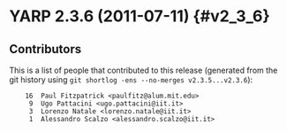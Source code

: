 YARP 2.3.6 (2011-07-11)                                                {#v2_3_6}
=======================

Contributors
------------

This is a list of people that contributed to this release (generated from the
git history using `git shortlog -ens --no-merges v2.3.5...v2.3.6`):

```
    16	Paul Fitzpatrick <paulfitz@alum.mit.edu>
     9	Ugo Pattacini <ugo.pattacini@iit.it>
     3	Lorenzo Natale <lorenzo.natale@iit.it>
     1	Alessandro Scalzo <alessandro.scalzo@iit.it>
```
